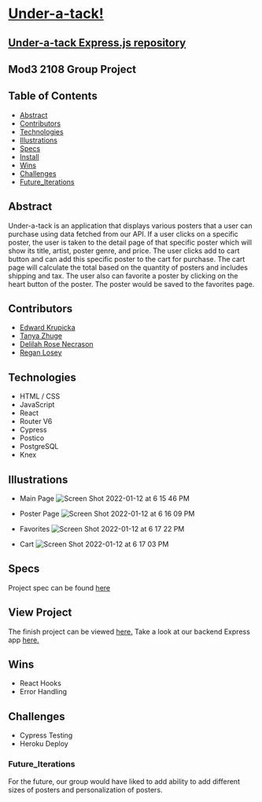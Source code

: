 # [Under-a-tack!](https://edwardkrupicka.github.io/under-a-tack/)
## [Under-a-tack Express.js repository](https://github.com/reganlosey/under-a-tack-API)

## Mod3 2108 Group Project 
## Table of Contents
- [Abstract](#Abstract)
- [Contributors](#Contributors)
- [Technologies](#Technologies)
- [Illustrations](#Illustrations)
- [Specs](#Specs)
- [Install](#Install)
- [Wins](#Wins)
- [Challenges](#Challenges)
- [Future_Iterations](#Future_Iterations)


## Abstract
Under-a-tack is an application that displays various posters that a user can purchase using data fetched from our API. If a user clicks on a specific poster, the user is taken to the detail page of that specific poster which will show its title, artist, poster genre, and price. The user clicks add to cart button and can add this specific poster to the cart for purchase. The cart page will calculate the total based on the quantity of posters and includes shipping and tax. The user also can favorite a poster by clicking on the heart button of the poster. The poster would be saved to the favorites page. 

## Contributors
- [Edward Krupicka](https://github.com/edwardkrupicka)
- [Tanya Zhuge](https://github.com/tanyazhuge)
- [Delilah Rose Necrason](https://github.com/delilahrois)
- [Regan Losey](https://github.com/reganlosey)

## Technologies
-  HTML / CSS
-  JavaScript
-  React
-  Router V6
-  Cypress
-  Postico
-  PostgreSQL
-  Knex

## Illustrations
- Main Page
![Screen Shot 2022-01-12 at 6 15 46 PM](https://user-images.githubusercontent.com/87670195/149249359-39086f70-8649-4c48-b99f-11c854f070a1.png)

- Poster Page
![Screen Shot 2022-01-12 at 6 16 09 PM](https://user-images.githubusercontent.com/87670195/149249433-dd879a8d-f9e7-4c27-96c6-bc0ee8834233.png)

- Favorites
![Screen Shot 2022-01-12 at 6 17 22 PM](https://user-images.githubusercontent.com/87670195/149249472-e5ace7e5-3334-445b-9061-2c50a6064403.png)

- Cart
![Screen Shot 2022-01-12 at 6 17 03 PM](https://user-images.githubusercontent.com/87670195/149249510-f429f2e9-b41b-4667-8319-cce09e58ccf5.png)

## Specs
Project spec can be found [here](https://frontend.turing.edu/projects/module-3/stretch.html)

## View Project
The finish project can be viewed [here.](https://edwardkrupicka.github.io/under-a-tack/)
Take a look at our backend Express app [here.](https://github.com/reganlosey/under-a-tack-API)

## Wins
- React Hooks 
- Error Handling

## Challenges
- Cypress Testing
- Heroku Deploy 

### Future_Iterations
For the future, our group would have liked to add ability to add different sizes of posters and personalization of posters.
